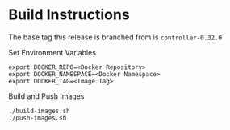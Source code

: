 # Build Instructions

The base tag this release is branched from is `controller-0.32.0`


Set Environment Variables

```
export DOCKER_REPO=<Docker Repository>
export DOCKER_NAMESPACE=<Docker Namespace>
export DOCKER_TAG=<Image Tag>
```

Build and Push Images

```
./build-images.sh
./push-images.sh

```
